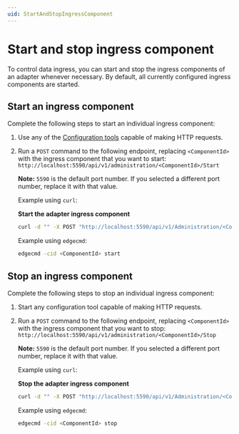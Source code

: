 ```yaml
---
uid: StartAndStopIngressComponent
---
```


# Start and stop ingress component

To control data ingress, you can start and stop the ingress components of an adapter whenever necessary. By default, all currently configured ingress components are started.

## Start an ingress component

Complete the following steps to start an individual ingress component:

1. Use any of the [Configuration tools](xref:ConfigurationTools) capable of making HTTP requests.
2. Run a `POST` command to the following endpoint, replacing `<ComponentId>` with the ingress component that you want to start: `http://localhost:5590/api/v1/administration/<ComponentId>/Start`

    **Note:** `5590` is the default port number. If you selected a different port number, replace it with that value.

    Example using `curl`:

    **Start the adapter ingress component**

    ```bash
    curl -d "" -X POST "http://localhost:5590/api/v1/Administration/<ComponentId>/Start"
    ```

    Example using `edgecmd`:

    ```bash
    edgecmd -cid <ComponentId> start
    ```

## Stop an ingress component

Complete the following steps to stop an individual ingress component:

1. Start any configuration tool capable of making HTTP requests.

2. Run a `POST` command to the following endpoint, replacing `<ComponentId>` with the ingress component that you want to stop: `http://localhost:5590/api/v1/administration/<ComponentId>/Stop`

    **Note:** `5590` is the default port number. If you selected a different port number, replace it with that value.

    Example using `curl`:

    **Stop the adapter ingress component**

    ```bash
    curl -d "" -X POST "http://localhost:5590/api/v1/Administration/<ComponentId>/Stop"
    ```

    Example using `edgecmd`:

    ```bash
    edgecmd -cid <ComponentId> stop
    ```

